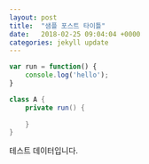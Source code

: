 ```yaml
---
layout: post
title:  "샘플 포스트 타이틀"
date:   2018-02-25 09:04:04 +0000
categories: jekyll update
---
```


```JavaScript
var run = function() {
    console.log('hello');
}
```

```Java
class A {
    private run() {
        
    }
}
```



테스트 데이터입니다.